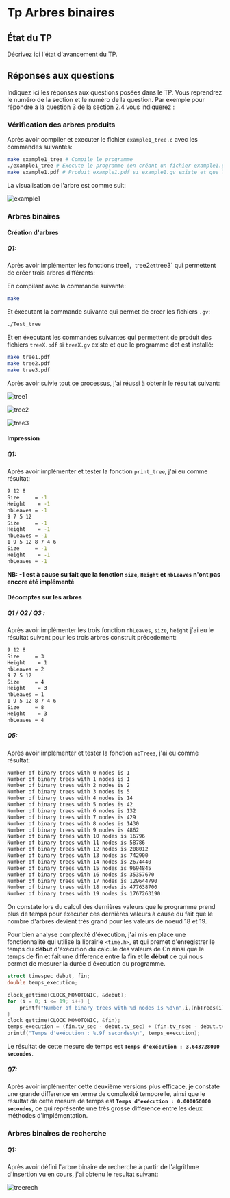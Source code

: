 # Tp Arbres binaires


## État du TP

Décrivez ici l'état d'avancement du TP.

## Réponses aux questions

Indiquez ici les réponses aux questions posées dans le TP. Vous
reprendrez le numéro de la section et le numéro de la question. Par
exemple pour répondre à la question 3 de la section 2.4 vous indiquerez :

### Vérification des arbres produits
Après avoir compiler et executer le fichier `example1_tree.c` avec les commandes suivantes:
```bash
make example1_tree # Compile le programme
./example1_tree # Execute le programme (en créant un fichier example1.gv)
make example1.pdf # Produit example1.pdf si example1.gv existe et que le programme dot est installé
```
La visualisation de l'arbre est comme suit:

![example1](../assets/images/example1.jpg)

### Arbres binaires

#### Création d'arbres

##### Q1:

Après avoir implémenter les fonctions tree1`, `tree2` et `tree3` qui permettent de créer trois arbres différents:

En compilant avec la commande suivante:

```bash
make
```

Et éxecutant la commande suivante qui permet de creer les fichiers `.gv`:

```bash
./Test_tree
```
Et en éxecutant les commandes suivantes qui permettent de produit des fichiers `treeX.pdf` si `treeX.gv` existe et que le programme dot est installé:

```bash
make tree1.pdf
make tree2.pdf
make tree3.pdf
```
Après avoir suivie tout ce processus, j'ai réussi à obtenir le résultat suivant:

![tree1](../assets/images/tree1.jpg)

![tree2](../assets/images/tree2.jpg)

![tree3](../assets/images/tree3.jpg)

#### Impression

##### Q1:

Après avoir implémenter et tester la fonction `print_tree`, j'ai eu comme résultat:

```bash
9 12 8 
Size     = -1
Height    = -1
nbLeaves = -1
9 7 5 12 
Size     = -1
Height    = -1
nbLeaves = -1
1 9 5 12 8 7 4 6 
Size     = -1
Height    = -1
nbLeaves = -1
```
**NB: -1 est à cause su fait que la fonction `size`, `Height` et `nbLeaves` n'ont pas encore été implémenté**

#### Décomptes sur les arbres

##### Q1 / Q2 / Q3 :

Après avoir implémenter les trois fonction `nbLeaves`, `size`, `height` j'ai eu le résultat suivant pour les trois arbres construit précedement:

```bash
9 12 8 
Size     = 3
Height    = 1
nbLeaves = 2
9 7 5 12 
Size     = 4
Height    = 3
nbLeaves = 1
1 9 5 12 8 7 4 6 
Size     = 8
Height    = 3
nbLeaves = 4
```

##### Q5:

Après avoir implémenter et tester la fonction `nbTrees`, j'ai eu comme résultat:

```bash
Number of binary trees with 0 nodes is 1
Number of binary trees with 1 nodes is 1
Number of binary trees with 2 nodes is 2
Number of binary trees with 3 nodes is 5
Number of binary trees with 4 nodes is 14
Number of binary trees with 5 nodes is 42
Number of binary trees with 6 nodes is 132
Number of binary trees with 7 nodes is 429
Number of binary trees with 8 nodes is 1430
Number of binary trees with 9 nodes is 4862
Number of binary trees with 10 nodes is 16796
Number of binary trees with 11 nodes is 58786
Number of binary trees with 12 nodes is 208012
Number of binary trees with 13 nodes is 742900
Number of binary trees with 14 nodes is 2674440
Number of binary trees with 15 nodes is 9694845
Number of binary trees with 16 nodes is 35357670
Number of binary trees with 17 nodes is 129644790
Number of binary trees with 18 nodes is 477638700
Number of binary trees with 19 nodes is 1767263190
```
On constate lors du calcul des dernières valeurs que le programme prend plus de temps pour éxecuter ces dernières valeurs à cause du fait que le nombre d'arbres devient très grand pour les valeurs de noeud 18 et 19.

Pour bien analyse complexité d'éxecution, j'ai mis en place une fonctionnalité qui utilise la librairie `<time.h>`, et qui premet d'enregistrer le temps du **début** d'éxecution du calcule des valeurs de Cn ainsi que le temps de **fin** et fait une difference entre la **fin** et le **début** ce qui nous permet de mesurer la durée d'éxecution du programme.

```C
struct timespec debut, fin;
double temps_execution;

clock_gettime(CLOCK_MONOTONIC, &debut);
for (i = 0; i <= 19; i++) {
    printf("Number of binary trees with %d nodes is %d\n",i,(nbTrees(i)));
}
clock_gettime(CLOCK_MONOTONIC, &fin);
temps_execution = (fin.tv_sec - debut.tv_sec) + (fin.tv_nsec - debut.tv_nsec) / 1e9;
printf("Temps d'exécution : %.9f secondes\n", temps_execution);
```

Le résultat de cette mesure de temps est **`Temps d'exécution : 3.643728000 secondes`**.


##### Q7:

Après avoir implémenter cette deuxième versions plus efficace, je constate une grande difference en terme de complexité temporelle, ainsi que le résultat de cette mesure de temps est **`Temps d'exécution : 0.000058000 secondes`**, ce qui représente une très grosse difference entre les deux méthodes d'implémentation.

### Arbres binaires de recherche

##### Q1:

Après avoir défini l'arbre binaire de recherche à partir de l'algrithme d'insertion vu en cours, j'ai obtenu le resultat suivant:

![treerech](../assets/images/treerech.jpg)